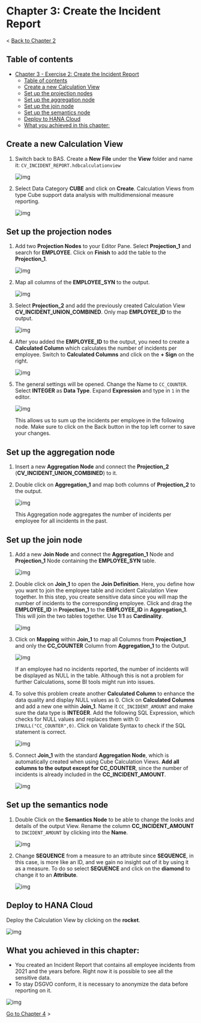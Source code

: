 # Chapter 3: Create the Incident Report

< [Back to Chapter 2](./Exercise2_Chapter2.md)

## Table of contents

<!-- TOC -->

- [Chapter 3 - Exercise 2: Create the Incident Report](#chapter-3---exercise-2-create-the-incident-report)
  - [Table of contents](#table-of-contents)
  - [Create a new Calculation View](#create-a-new-calculation-view)
  - [Set up the projection nodes](#set-up-the-projection-nodes)
  - [Set up the aggregation node](#set-up-the-aggregation-node)
  - [Set up the join node](#set-up-the-join-node)
  - [Set up the semantics node](#set-up-the-semantics-node)
  - [Deploy to HANA Cloud](#deploy-to-hana-cloud)
  - [What you achieved in this chapter:](#what-you-achieved-in-this-chapter)

<!-- /TOC -->

## Create a new Calculation View

1. Switch back to BAS. Create a **New** **File** under the **View** folder and name it: ``CV_INCIDENT_REPORT.hdbcalculationview`` 

   ![img](./Images/Exercise2_021.png)
    
2. Select Data Category **CUBE** and click on **Create**. Calculation Views from type Cube support data analysis with multidimensional measure reporting. 
    
   ![img](./Images/Exercise2_022.png)
   
## Set up the projection nodes
    
1. Add two **Projection Nodes** to your Editor Pane. Select **Projection_1** and search for **EMPLOYEE**. Click on **Finish** to add the table to the **Projection_1**.
    
   ![img](./Images/Exercise2_023.png)
    
2. Map all columns of the **EMPLOYEE_SYN** to the output.

   ![img](./Images/Exercise2_024.png)
    
3. Select **Projection_2** and add the previously created Calculation View **CV_INCIDENT_UNION_COMBINED**. Only map **EMPLOYEE_ID** to the output. 
    
   ![img](./Images/Exercise2_025.png)

4. After you added the **EMPLOYEE_ID** to the output, you need to create a **Calculated Column** which calculates the number of incidents per employee. Switch to **Calculated Columns** and click on the **+ Sign** on the right. 
    
   ![img](./Images/Exercise2_026.png)
    
5. The general settings will be opened. Change the Name to ``CC_COUNTER``. Select **INTEGER** as **Data Type**. Expand **Expression** and type in ``1`` in the editor.
    
   ![img](./Images/Exercise2_027.png)
    
    This allows us to sum up the incidents per employee in the following node. Make sure to click on the Back button in the top left corner to save your changes. 

## Set up the aggregation node

1. Insert a new **Aggregation Node** and connect the **Projection_2** (**CV_INCIDENT_UNION_COMBINED**) to it. 
    
2. Double click on **Aggregation_1** and map both columns of **Projection_2** to the output. 
    
   ![img](./Images/Exercise2_028.png)
    
   This Aggregation node aggregates the number of incidents per employee for all incidents in the past. 

## Set up the join node

1. Add a new **Join Node** and connect the **Aggregation_1** Node and **Projection_1** Node containing the **EMPLOYEE_SYN** table.
    
   ![img](./Images/Exercise2_029.png)
    
2. Double click on **Join_1** to open the **Join Definition**. Here, you define how you want to join the employee table and incident Calculation View together. In this step, you create sensitive data since you will map the number of incidents to the corresponding employee. Click and drag the **EMPLOYEE_ID** in **Projection_1** to the **EMPLOYEE_ID** in **Aggregation_1**. This will join the two tables together. Use **1:1** as **Cardinality**. 
    
   ![img](./Images/Exercise2_030.png)
     
3. Click on **Mapping** within **Join_1** to map all Columns from **Projection_1** and only the **CC_COUNTER** Column from **Aggregation_1** to the Output. 
    
   ![img](./Images/Exercise2_031.png)

   If an employee had no incidents reported, the number of incidents will be displayed as NULL in the table. Although this is not a problem for further Calculations, some BI tools might run into issues. 

4. To solve this problem create another **Calculated Column** to enhance the data quality and display NULL values as 0. Click on **Calculated Columns** and add a new one within **Join_1**. Name it ``CC_INCIDENT_AMOUNT`` and make sure the data type is **INTEGER**. Add the following SQL Expression, which checks for NULL values and replaces them with 0: ``IFNULL("CC_COUNTER",0)``. Click on Validate Syntax to check if the SQL statement is correct.

   ![img](./Images/Exercise2_032.png)
 
5. Connect **Join_1** with the standard **Aggregation Node**, which is automatically created when using Cube Calculation Views. **Add all columns to the output except for CC_COUNTER**, since the number of incidents is already included in the **CC_INCIDENT_AMOUNT**.

   ![img](./Images/Exercise2_033.png)

## Set up the semantics node

1. Double Click on the **Semantics Node** to be able to change the looks and details of the output View. Rename the column **CC_INCIDENT_AMOUNT** to ``INCIDENT_AMOUNT`` by clicking into the **Name**.

   ![img](./Images/Exercise2_034.png)
    
2. Change **SEQUENCE** from a measure to an attribute since **SEQUENCE**, in this case, is more like an ID, and we gain no insight out of it by using it as a measure. To do so select **SEQUENCE** and click on the **diamond** to change it to an **Attribute**.

   ![img](./Images/Exercise2_035.png)
    
## Deploy to HANA Cloud

Deploy the Calculation View by clicking on the **rocket**.
   
![img](./Images/Exercise2_036.png)

## What you achieved in this chapter:

- You created an Incident Report that contains all employee incidents from 2021 and the years before. Right now it is possible to see all the sensitive data. 
- To stay DSGVO conform, it is necessary to anonymize the data before reporting on it.

![img](./Images/Exercise2_Progressbar3.png)

[Go to Chapter 4](./Exercise2_Chapter4.md) >


